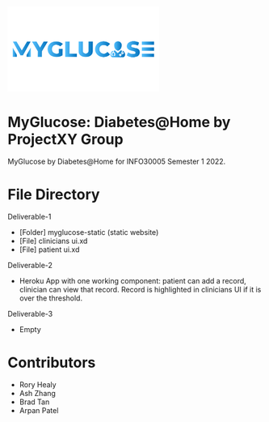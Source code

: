 <img src="branding/myglucose.svg" width="300">

# MyGlucose: Diabetes@Home by ProjectXY Group
MyGlucose by Diabetes@Home for INFO30005 Semester 1 2022.


# File Directory
Deliverable-1
  - [Folder] myglucose-static (static website)
  - [File] clinicians ui.xd
  - [File] patient ui.xd

Deliverable-2
  - Heroku App with one working component: patient can add a record, clinician can view that record. Record is highlighted in clinicians UI if it is over the threshold.

Deliverable-3
  - Empty


# Contributors
- Rory Healy
- Ash Zhang
- Brad Tan
- Arpan Patel
